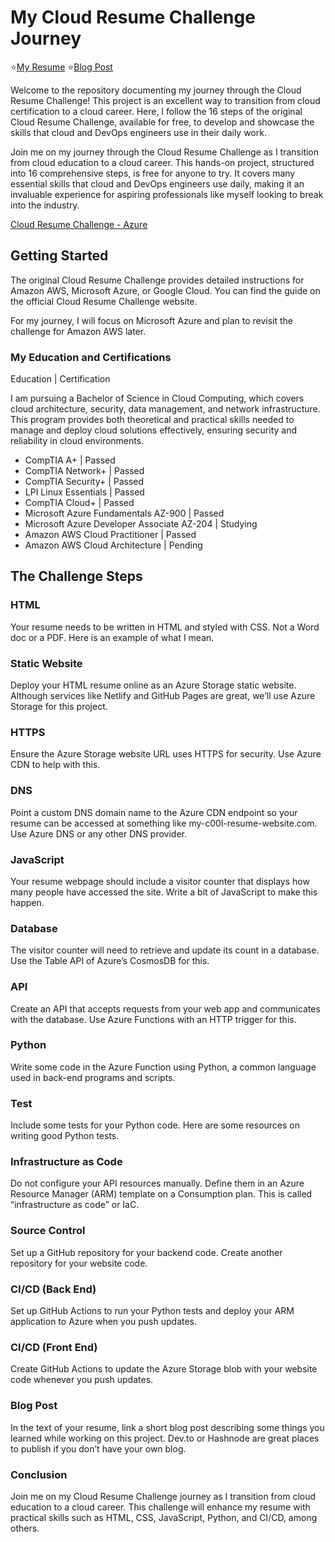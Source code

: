 # My Cloud Resume Challenge Journey
⭐[My Resume](https://resume.theodore.cloud/) ⭐[Blog Post](https://thedigiverse.hasgnode.dev/)

Welcome to the repository documenting my journey through the Cloud Resume Challenge! This project is an excellent way to transition from cloud certification to a cloud career. Here, I follow the 16 steps of the original Cloud Resume Challenge, available for free, to develop and showcase the skills that cloud and DevOps engineers use in their daily work.

Join me on my journey through the Cloud Resume Challenge as I transition from cloud education to a cloud career. This hands-on project, structured into 16 comprehensive steps, is free for anyone to try. It covers many essential skills that cloud and DevOps engineers use daily, making it an invaluable experience for aspiring professionals like myself looking to break into the industry.

[Cloud Resume Challenge - Azure](https://cloudresumechallenge.dev/docs/the-challenge/azure/)


## Getting Started
The original Cloud Resume Challenge provides detailed instructions for Amazon AWS, Microsoft Azure, or Google Cloud. You can find the guide on the official Cloud Resume Challenge website.

For my journey, I will focus on Microsoft Azure and plan to revisit the challenge for Amazon AWS later.

### My Education and Certifications
Education | Certification

I am pursuing a Bachelor of Science in Cloud Computing, which covers cloud architecture, security, data management, and network infrastructure. This program provides both theoretical and practical skills needed to manage and deploy cloud solutions effectively, ensuring security and reliability in cloud environments.

- CompTIA A+ | Passed
- CompTIA Network+ | Passed
- CompTIA Security+ | Passed
- LPI Linux Essentials | Passed
- CompTIA Cloud+ | Passed
- Microsoft Azure Fundamentals AZ-900 | Passed
- Microsoft Azure Developer Associate AZ-204 | Studying
- Amazon AWS Cloud Practitioner | Passed
- Amazon AWS Cloud Architecture | Pending

## The Challenge Steps

### HTML
Your resume needs to be written in HTML and styled with CSS. Not a Word doc or a PDF. Here is an example of what I mean.

### Static Website
Deploy your HTML resume online as an Azure Storage static website. Although services like Netlify and GitHub Pages are great, we’ll use Azure Storage for this project.

### HTTPS
Ensure the Azure Storage website URL uses HTTPS for security. Use Azure CDN to help with this.

### DNS
Point a custom DNS domain name to the Azure CDN endpoint so your resume can be accessed at something like my-c00l-resume-website.com. Use Azure DNS or any other DNS provider.

### JavaScript
Your resume webpage should include a visitor counter that displays how many people have accessed the site. Write a bit of JavaScript to make this happen.

### Database
The visitor counter will need to retrieve and update its count in a database. Use the Table API of Azure’s CosmosDB for this.

### API
Create an API that accepts requests from your web app and communicates with the database. Use Azure Functions with an HTTP trigger for this.

### Python
Write some code in the Azure Function using Python, a common language used in back-end programs and scripts.

### Test
Include some tests for your Python code. Here are some resources on writing good Python tests.

### Infrastructure as Code
Do not configure your API resources manually. Define them in an Azure Resource Manager (ARM) template on a Consumption plan. This is called “infrastructure as code” or IaC.

### Source Control
Set up a GitHub repository for your backend code. Create another repository for your website code.

### CI/CD (Back End)
Set up GitHub Actions to run your Python tests and deploy your ARM application to Azure when you push updates.

### CI/CD (Front End)
Create GitHub Actions to update the Azure Storage blob with your website code whenever you push updates.

### Blog Post
In the text of your resume, link a short blog post describing some things you learned while working on this project. Dev.to or Hashnode are great places to publish if you don’t have your own blog.

### Conclusion
Join me on my Cloud Resume Challenge journey as I transition from cloud education to a cloud career. This challenge will enhance my resume with practical skills such as HTML, CSS, JavaScript, Python, and CI/CD, among others.

